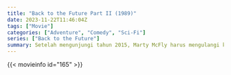 ```yaml
---
title: "Back to the Future Part II (1989)"
date: 2023-11-22T11:46:04Z
tags: ["Movie"]
categories: ["Adventure", "Comedy", "Sci-Fi"]
series: ["Back to the Future"]
summary: Setelah mengunjungi tahun 2015, Marty McFly harus mengulangi kunjungannya ke tahun 1955 untuk mencegah bencana perubahan pada tahun 1985...tanpa mengganggu perjalanan pertamanya.
---
```


<mux-player stream-type="on-demand"
src="https://kp3d-my.sharepoint.com/personal/ryoo_kp3d_onmicrosoft_com/_layouts/15/download.aspx?share=EY3r8WKA7fNNt0rV9fOpzPYBwgGnjMmLAei0WTfskAaPdg" prefer-playback="mse" controls>

</mux-player>


{{< movieinfo id="165" >}}

<script src="https://cdn.jsdelivr.net/npm/@mux/mux-player"></script>

 <script type="application/ld+json ">
{
"@context": "https://schema.org/",
"@type": "VideoObject",
"name": "Back to the Future Part II (1989)",
"contentUrl": "https://stream.mux.com/hgZ8022WsA29P4MMrR02aHSx400qIDQ3BbT5Vro7Ueljj4.m3u8",
"thumbnailUrl": "https://www.themoviedb.org/t/p/original/hJu7hKfhKQDv2bxct0kjEAUWLHL.jpg?width=314&fit_mode=preserve&time=25",
"uploadDate": "2023-11-22T11:46:04Z",
}

</script>
